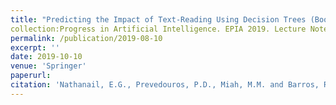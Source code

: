 ```yaml
---
title: "Predicting the Impact of Text-Reading Using Decision Trees (Book Chapter)"
collection:Progress in Artificial Intelligence. EPIA 2019. Lecture Notes in Computer Science, vol 11804. Springer, Cham 
permalink: /publication/2019-08-10
excerpt: ''
date: 2019-10-10
venue: 'Springer'
paperurl: 
citation: 'Nathanail, E.G., Prevedouros, P.D., Miah, M.M. and Barros, R.D.M., 2019, September. Predicting the Impact of Text-Reading Using Decision Trees. In EPIA Conference on Artificial Intelligence (pp. 685-696). Springer, Cham.'
---
```


